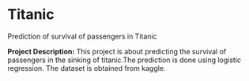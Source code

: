 # Titanic
Prediction of survival of passengers in Titanic  


**Project Description:**
This project is about predicting the survival of passengers in the sinking of titanic.The prediction is done using logistic regression. The dataset is obtained from kaggle. 